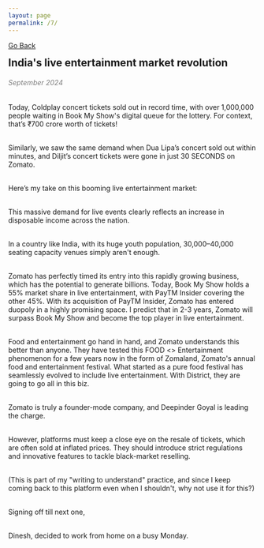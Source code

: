 ```yaml
---
layout: page
permalink: /7/
---
```

[Go Back](/blog/)
<h2 style="margin: 0;"> India's live entertainment market revolution</h2><dr>
<h6 style="color: #7D7D7D;" >September 2024</h6>
Today, Coldplay concert tickets sold out in record time, with over 1,000,000 people waiting in Book My Show's digital queue for the lottery. For context, that’s ₹700 crore worth of tickets!<br><br>

Similarly, we saw the same demand when Dua Lipa’s concert sold out within minutes, and Diljit’s concert tickets were gone in just 30 SECONDS on Zomato.<br><br>

Here’s my take on this booming live entertainment market:<br><br>

This massive demand for live events clearly reflects an increase in disposable income across the nation.<br><br>

In a country like India, with its huge youth population, 30,000–40,000 seating capacity venues simply aren't enough.<br><br>

Zomato has perfectly timed its entry into this rapidly growing business, which has the potential to generate billions. Today, Book My Show holds a 55% market share in live entertainment, with PayTM Insider covering the other 45%. With its acquisition of PayTM Insider, Zomato has entered duopoly in a highly promising space. I predict that in 2-3 years, Zomato will surpass Book My Show and become the top player in live entertainment.<br><br>

Food and entertainment go hand in hand, and Zomato understands this better than anyone. They have tested this FOOD <> Entertainment phenomenon for a few years now in the form of Zomaland, Zomato's annual food and entertainment festival. What started as a pure food festival has seamlessly evolved to include live entertainment. With District, they are going to go all in this biz.<br><br>

Zomato is truly a founder-mode company, and Deepinder Goyal is leading the charge.<br><br>

However, platforms must keep a close eye on the resale of tickets, which are often sold at inflated prices. They should introduce strict regulations and innovative features to tackle black-market reselling.<br><br>

(This is part of my "writing to understand" practice, and since I keep coming back to this platform even when I shouldn't, why not use it for this?)<br><br>

Signing off till next one,<br><br>

Dinesh, decided to work from home on a busy Monday.

